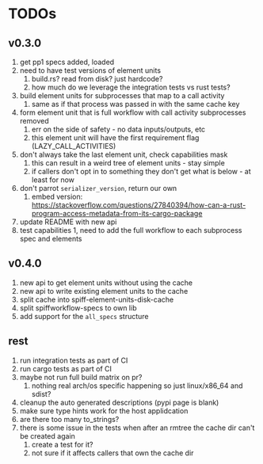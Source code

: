 # TODOs

## v0.3.0

1. get pp1 specs added, loaded
1. need to have test versions of element units
   1. build.rs? read from disk? just hardcode?
   1. how much do we leverage the integration tests vs rust tests?
1. build element units for subprocesses that map to a call activity
   1. same as if that process was passed in with the same cache key
1. form element unit that is full workflow with call activity subprocesses removed
   1. err on the side of safety - no data inputs/outputs, etc
   1. this element unit will have the first requirement flag (LAZY_CALL_ACTIVITIES)
1. don't always take the last element unit, check capabilities mask
   1. this can result in a weird tree of element units - stay simple
   1. if callers don't opt in to something they don't get what is below - at least for now
1. don't parrot `serializer_version`, return our own
   1. embed version: https://stackoverflow.com/questions/27840394/how-can-a-rust-program-access-metadata-from-its-cargo-package
1. update README with new api
1. test capabilities
1, need to add the full workflow to each subprocess spec and elements

## v0.4.0

1. new api to get element units without using the cache
1. new api to write existing element units to the cache
1. split cache into spiff-element-units-disk-cache
1. split spiffworkflow-specs to own lib
1. add support for the `all_specs` structure

## rest

1. run integration tests as part of CI
1. run cargo tests as part of CI
1. maybe not run full build matrix on pr?
   1. nothing real arch/os specific happening so just linux/x86_64 and sdist?
1. cleanup the auto generated descriptions (pypi page is blank)
1. make sure type hints work for the host applidcation
1. are there too many to_strings?
1. there is some issue in the tests when after an rmtree the cache dir can't be created again
   1. create a test for it?
   1. not sure if it affects callers that own the cache dir